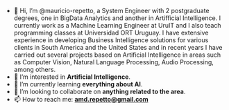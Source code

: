 - 👋 Hi, I’m @mauricio-repetto, a System Engineer with 2 postgraduate degrees, one in BigData Analytics and another in Artifficial Intelligence. I currently work as a Machine Learning Engineer at UruIT and I also teach programming classes at Universidad ORT Uruguay. I have extensive experience in developing Business Intelligence solutions for various clients in South America and the United States and in recent years I have carried out several projects based on Artificial Intelligence in areas such as Computer Vision, Natural Language Processing, Audio Processing, among others.
- 👀 I’m interested in **Artificial Intelligence**.
- 🌱 I’m currently learning **everything about AI**.
- 💞️ I’m looking to collaborate on **anything related to the area**.
- 📫 How to reach me: **amd.repetto@gmail.com**
